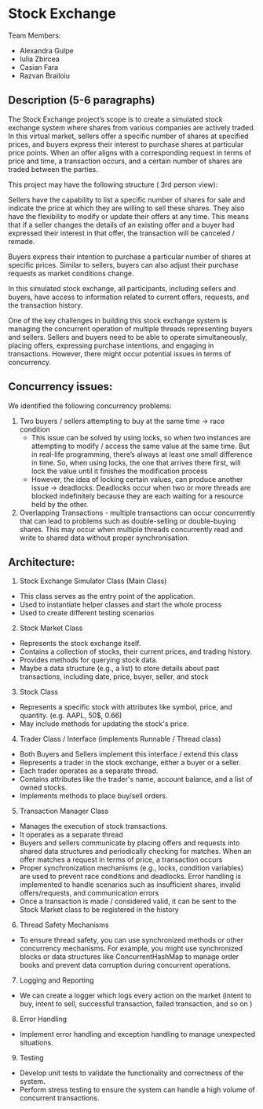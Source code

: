# Stock Exchange
Team Members:
 - Alexandra Gulpe
 - Iulia Zbircea
 - Casian Fara
 - Razvan Brailoiu
   
## Description (5-6 paragraphs)


The Stock Exchange project’s scope is to create a simulated stock exchange system where shares from various companies are actively traded. In this virtual market, sellers offer a specific number of shares at specified prices, and buyers express their interest to purchase shares at particular price points. When an offer aligns with a corresponding request in terms of price and time, a transaction occurs, and a certain number of shares are traded between the parties. 

This project may have the following structure ( 3rd person view):

Sellers have the capability to list a specific number of shares for sale and indicate the price at which they are willing to sell these shares. They also have the flexibility to modify or update their offers at any time. This means that if a seller changes the details of an existing offer and a buyer had expressed their  interest in that offer, the transaction will be canceled / remade. 

Buyers express their intention to purchase a particular number of shares at specific prices. Similar to sellers, buyers can also adjust their purchase requests as market conditions change. 

In this simulated stock exchange, all participants, including sellers and buyers, have access to information related to current offers, requests, and the transaction history. 

One of the key challenges in building this stock exchange system is managing the concurrent operation of multiple threads representing buyers and sellers. Sellers and buyers need to be able to operate simultaneously, placing offers, expressing purchase intentions, and engaging in transactions. However, there might occur potential issues in terms of  concurrency.


## Concurrency issues:


We identified the following concurrency problems:
 1.  Two buyers / sellers attempting to buy at the same time -> race condition
      - This issue can be solved by using locks, so when two instances are attempting to modify / access the same value at the same time. But in real-life programming, there’s always at least one small difference in time. So, when using locks, the one that arrives there first, will lock the value until it finishes the modification process
      - However, the idea of locking certain values, can produce another issue -> deadlocks. Deadlocks occur when two or more threads are blocked indefinitely because they are each waiting for a resource held by the other. 
2. Overlapping Transactions - multiple transactions can occur concurrently that can lead to problems such as double-selling or double-buying shares. This may occur when multiple threads concurrently read and write to shared data without proper synchronisation.

## Architecture:

1. Stock Exchange Simulator Class (Main Class)  
 - This class serves as the entry point of the application.
 - Used to instantiate helper classes and start the whole process
 - Used to create different testing scenarios

2. Stock Market Class
 -  Represents the stock exchange itself.
 -  Contains a collection of stocks, their current prices, and trading history.
 -  Provides methods for querying stock data.
 -  Maybe a data structure (e.g., a list) to store details about past transactions, including date, price, buyer, seller, and stock

3. Stock Class
  - Represents a specific stock with attributes like symbol, price, and quantity. (e.g. AAPL, 50$, 0.66)
  - May include methods for updating the stock's price.

4. Trader Class / Interface (implements Runnable / Thread class)
  - Both Buyers and Sellers implement this interface / extend this class
  - Represents a trader in the stock exchange, either a buyer or a seller.
  - Each trader operates as a separate thread.
  - Contains attributes like the trader's name, account balance, and a list of owned stocks.
  - Implements methods to place buy/sell orders.

5. Transaction Manager Class
  - Manages the execution of stock transactions.
  - It operates as a separate thread 
  - Buyers and sellers communicate by placing offers and requests into shared data structures and periodically checking for matches.
When an offer matches a request in terms of price, a transaction occurs
  - Proper synchronization mechanisms (e.g., locks, condition variables) are used to prevent race conditions and deadlocks.
Error handling is implemented to handle scenarios such as insufficient shares, invalid offers/requests, and communication errors
  - Once a transaction is made / considered valid, it can be sent to the Stock Market class to be registered in the history

6. Thread Safety Mechanisms
 - To ensure thread safety, you can use synchronized methods or other concurrency mechanisms. For example, you might use synchronized blocks or data structures like ConcurrentHashMap to manage order books and prevent data corruption during concurrent operations.

7. Logging and Reporting
 - We can create a logger which logs every action on the market (intent to buy, intent to sell, successful transaction, failed transaction, and so on )

8. Error Handling
  - Implement error handling and exception handling to manage unexpected situations.

9. Testing
  - Develop unit tests to validate the functionality and correctness of the system.
  - Perform stress testing to ensure the system can handle a high volume of concurrent transactions.



